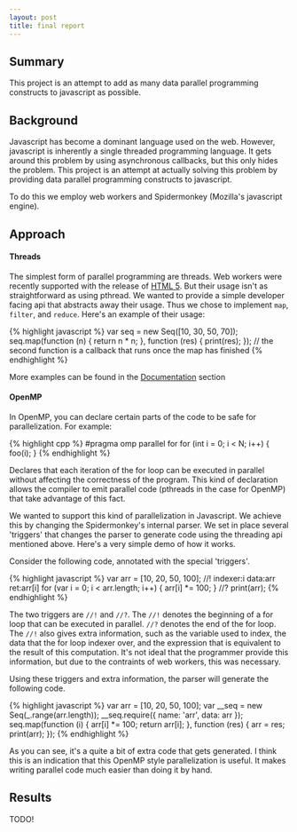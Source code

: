 ```yaml
---
layout: post
title: final report
---
```


## Summary ##

This project is an attempt to add as many data parallel programming constructs
to javascript as possible.

## Background ##

Javascript has become a dominant language used on the web. However, javascript
is inherently a single threaded programming language. It gets around this
problem by using asynchronous callbacks, but this only hides the problem. This
project is an attempt at actually solving this problem by providing data
parallel programming constructs to javascript.

To do this we employ web workers and Spidermonkey (Mozilla's javascript engine).

## Approach ##

#### Threads ####

The simplest form of parallel programming are threads. Web workers were recently
supported with the release of
[HTML 5](https://developer.mozilla.org/en-US/docs/Web/Guide/Performance/Using_web_workers).
But their usage isn't as straightforward as using pthread. We wanted to provide
a simple developer facing api that abstracts away their usage. Thus we chose to
implement `map`, `filter`, and `reduce`. Here's an example of their usage:

{% highlight javascript %}
var seq = new Seq([10, 30, 50, 70]);
seq.map(function (n)   { return n * n; },
        function (res) { print(res); });
// the second function is a callback that runs once the map has finished
{% endhighlight %}

More examples can be found in the [Documentation](guide.html) section

#### OpenMP ####

In OpenMP, you can declare certain parts of the code to be safe for
parallelization. For example:

{% highlight cpp %}
#pragma omp parallel for
for (int i = 0; i < N; i++) {
    foo(i);
}
{% endhighlight %}

Declares that each iteration of the for loop can be executed in parallel without
affecting the correctness of the program. This kind of declaration allows the
compiler to emit parallel code (pthreads in the case for OpenMP) that take
advantage of this fact.

We wanted to support this kind of parallelization in Javascript. We achieve this
by changing the Spidermonkey's internal parser. We set in place several
'triggers' that changes the parser to generate code using the threading api
mentioned above. Here's a very simple demo of how it works.

Consider the following code, annotated with the special 'triggers'.

{% highlight javascript %}
var arr = [10, 20, 50, 100];
//! indexer:i data:arr ret:arr[i]
for (var i = 0; i < arr.length; i++) {
    arr[i] *= 100;
}
//?
print(arr);
{% endhighlight %}

The two triggers are `//!` and `//?`. The `//!` denotes the beginning of a for
loop that can be executed in parallel. `//?` denotes the end of the for loop.
The `//!` also gives extra information, such as the variable used to index, the
data that the for loop indexer over, and the expression that is equivalent to
the result of this computation. It's not ideal that the programmer provide this
information, but due to the contraints of web workers, this was necessary.

Using these triggers and extra information, the parser will generate the
following code.

{% highlight javascript %}
var arr = [10, 20, 50, 100];
var __seq = new Seq(_.range(arr.length));
__seq.require({ name: 'arr', data: arr });
seq.map(function (i) {
    arr[i] *= 100;
    return arr[i];
}, function (res) {
    arr = res;
    print(arr);
});
{% endhighlight %}

As you can see, it's a quite a bit of extra code that gets generated. I think
this is an indication that this OpenMP style parallelization is useful. It makes
writing parallel code much easier than doing it by hand.

## Results ##

TODO!
